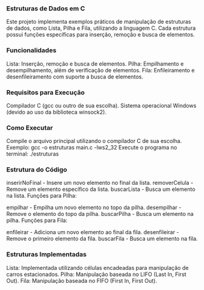 ### Estruturas de Dados em C
Este projeto implementa exemplos práticos de manipulação de estruturas de dados, como Lista, Pilha e Fila, utilizando a linguagem C. Cada estrutura possui funções específicas para inserção, remoção e busca de elementos.

### Funcionalidades
Lista: Inserção, remoção e busca de elementos.
Pilha: Empilhamento e desempilhamento, além de verificação de elementos.
Fila: Enfileiramento e desenfileiramento com suporte a busca de elementos.

### Requisitos para Execução
Compilador C (gcc ou outro de sua escolha).
Sistema operacional Windows (devido ao uso da biblioteca winsock2).

### Como Executar
Compile o arquivo principal utilizando o compilador C de sua escolha. Exemplo:
gcc -o estruturas main.c -lws2_32
Execute o programa no terminal:
./estruturas

### Estrutura do Código

inserirNoFinal - Insere um novo elemento no final da lista.
removerCelula - Remove um elemento específico da lista.
buscarLista - Busca um elemento na lista.
Funções para Pilha:

empilhar - Empilha um novo elemento no topo da pilha.
desempilhar - Remove o elemento do topo da pilha.
buscarPilha - Busca um elemento na pilha.
Funções para Fila:

enfileirar - Adiciona um novo elemento ao final da fila.
desenfileirar - Remove o primeiro elemento da fila.
buscarFila - Busca um elemento na fila.

### Estruturas Implementadas

Lista: Implementada utilizando células encadeadas para manipulação de carros estacionados.
Pilha: Manipulação baseada no LIFO (Last In, First Out).
Fila: Manipulação baseada no FIFO (First In, First Out).
